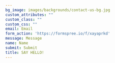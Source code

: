 ```yaml
---
bg_image: images/backgrounds/contact-us-bg.jpg
custom_attributes: ""
custom_class: ""
custom_css: ""
email: Email
form_action: 'https://formspree.io/f/xayaprkd'
message: Message
name: Name
submit: Submit
title: SAY HELLO!
---
```

